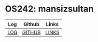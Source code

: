 ---
---

# OS242: mansizsultan

| Log             | Github                                         | Links  |
|-----------------|------------------------------------------------|--------|
| [LOG](https://mansizsultan.github.io/os242/TXT/mylog.txt) | [GITHUB](https://github.com/mansizsultan/os242) | [LINKS](https://mansizsultan.github.io/os242/LINKS/) |
